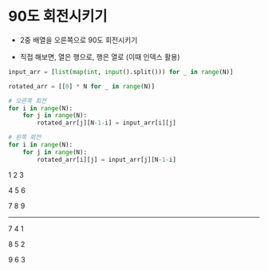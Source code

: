 # 90도 회전시키기

- 2중 배열을 오른쪽으로 90도 회전시키기

- 직접 해보면, 열은 행으로, 행은 열로 (이때 인덱스 활용)

```python
input_arr = [list(map(int, input().split())) for _ in range(N)]

rotated_arr = [[0] * N for _ in range(N)]

# 오른쪽 회전
for i in range(N):
    for j in range(N):
        rotated_arr[j][N-1-i] = input_arr[i][j]

# 왼쪽 회전
for i in range(N):
    for j in range(N):
        rotated_arr[i][j] = input_arr[j][N-1-i]
```

1 2 3 

4 5 6

7 8 9

-------

7 4 1

8 5 2

9 6 3

